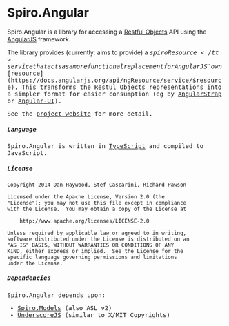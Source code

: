 Spiro.Angular
=============

Spiro.Angular is a library for accessing a [Restful Objects](http://restfulobjects.org) API using the [AngularJS](https://angularjs.org/) framework.  

The library provides (currently: aims to provide) a <tt>$spiroResource</tt> service that acts as a more functional replacement for AngularJS' own [$resource](https://docs.angularjs.org/api/ngResource/service/$resource).  This transforms the Restul Objects representations into a simpler format for easier consumption (eg by [AngularStrap](http://mgcrea.github.io/angular-strap/) or [Angular-UI](http://angular-ui.github.io/bootstrap/)).

See the [project website](http://spirolibraries.github.io/Spiro.Angular/) for more detail.

##### Language
Spiro.Angular is written in [TypeScript](http://www.typescriptlang.org/) and compiled to JavaScript.

##### License

    Copyright 2014 Dan Haywood, Stef Cascarini, Richard Pawson

    Licensed under the Apache License, Version 2.0 (the
    "License"); you may not use this file except in compliance
    with the License.  You may obtain a copy of the License at

        http://www.apache.org/licenses/LICENSE-2.0

    Unless required by applicable law or agreed to in writing,
    software distributed under the License is distributed on an
    "AS IS" BASIS, WITHOUT WARRANTIES OR CONDITIONS OF ANY
    KIND, either express or implied.  See the License for the
    specific language governing permissions and limitations
    under the License.

##### Dependencies
Spiro.Angular depends upon:
* [Spiro.Models](https://github.com/SpiroLibraries/Spiro.Models) (also ASL v2)
* [UnderscoreJS](http://underscorejs.org/) (similar to X/MIT Copyrights)

